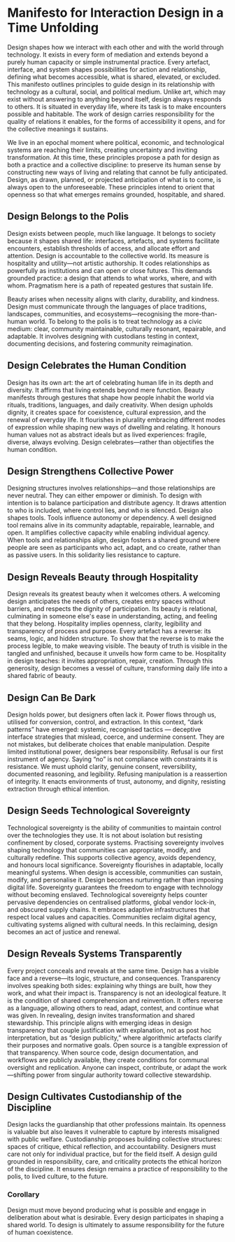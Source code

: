 # Manifesto for Interaction Design in a Time Unfolding

Design shapes how we interact with each other and with the world through technology. It exists in every form of mediation and extends beyond a purely human capacity or simple instrumental practice. Every artefact, interface, and system shapes possibilities for action and relationship, defining what becomes accessible, what is shared, elevated, or excluded. This manifesto outlines principles to guide design in its relationship with technology as a cultural, social, and political medium.
Unlike art, which may exist without answering to anything beyond itself, design always responds to others. It is situated in everyday life, where its task is to make encounters possible and habitable. The work of design carries responsibility for the quality of relations it enables, for the forms of accessibility it opens, and for the collective meanings it sustains.

We live in an epochal moment where political, economic, and technological systems are reaching their limits, creating uncertainty and inviting transformation. At this time, these principles propose a path for design as both a practice and a collective discipline: to preserve its human sense by constructing new ways of living and relating that cannot be fully anticipated. Design, as drawn, planned, or projected anticipation of what is to come, is always open to the unforeseeable. These principles intend to orient that openness so that what emerges remains grounded, hospitable, and shared.

## Design Belongs to the Polis

Design exists between people, much like language. It belongs to society because it shapes shared life: interfaces, artefacts, and systems facilitate encounters, establish thresholds of access, and allocate effort and attention. Design is accountable to the collective world. Its measure is hospitality and utility—not artistic authorship. It codes relationships as powerfully as institutions and can open or close futures. This demands grounded practice: a design that attends to what works, where, and with whom. Pragmatism here is a path of repeated gestures that sustain life. 

Beauty arises when necessity aligns with clarity, durability, and kindness. Design must communicate through the languages of place traditions, landscapes, communities, and ecosystems—recognising the more-than-human world. To belong to the polis is to treat technology as a civic medium: clear, community maintainable, culturally resonant, repairable, and adaptable. It involves designing with custodians testing in context, documenting decisions, and fostering community reimagination.

## Design Celebrates the Human Condition

Design has its own art: the art of celebrating human life in its depth and diversity. It affirms that living extends beyond mere function. Beauty manifests through gestures that shape how people inhabit the world via rituals, traditions, languages, and daily creativity. When design upholds dignity, it creates space for coexistence, cultural expression, and the renewal of everyday life. It flourishes in plurality embracing different modes of expression while shaping new ways of dwelling and relating. It honours human values not as abstract ideals but as lived experiences: fragile, diverse, always evolving. Design celebrates—rather than objectifies the human condition.

## Design Strengthens Collective Power

Designing structures involves relationships—and those relationships are never neutral. They can either empower or diminish. To design with intention is to balance participation and distribute agency. It draws attention to who is included, where control lies, and who is silenced. Design also shapes tools. Tools influence autonomy or dependency. A well designed tool remains alive in its community adaptable, repairable, learnable, and open. It amplifies collective capacity while enabling individual agency. When tools and relationships align, design fosters a shared ground where people are seen as participants who act, adapt, and co create, rather than as passive users. In this solidarity lies resistance to capture.

## Design Reveals Beauty through Hospitality

Design reveals its greatest beauty when it welcomes others. A welcoming design anticipates the needs of others, creates entry spaces without barriers, and respects the dignity of participation. Its beauty is relational, culminating in someone else's ease in understanding, acting, and feeling that they belong. Hospitality implies openness, clarity, legibility and transparency of process and purpose. Every artefact has a reverse: its seams, logic, and hidden structure. To show that the reverse is to make the process legible, to make weaving visible. The beauty of truth is visible in the tangled and unfinished, because it unveils how form came to be. Hospitality in design teaches: it invites appropriation, repair, creation. Through this generosity, design becomes a vessel of culture, transforming daily life into a shared fabric of beauty.

## Design Can Be Dark 

Design holds power, but designers often lack it. Power flows through us, utilised for conversion, control, and extraction. In this context, “dark patterns” have emerged: systemic, recognised tactics — deceptive interface strategies that mislead, coerce, and undermine consent. They are not mistakes, but deliberate choices that enable manipulation.
Despite limited institutional power, designers bear responsibility. Refusal is our first instrument of agency. Saying “no” is not compliance with constraints it is resistance. We must uphold clarity, genuine consent, reversibility, documented reasoning, and legibility. Refusing manipulation is a reassertion of integrity. It enacts environments of trust, autonomy, and dignity, resisting extraction through ethical intention.

## Design Seeds Technological Sovereignty

Technological sovereignty is the ability of communities to maintain control over the technologies they use. It is not about isolation but resisting confinement by closed, corporate systems. Practising sovereignty involves shaping technology that communities can appropriate, modify, and culturally redefine. This supports collective agency, avoids dependency, and honours local significance.
Sovereignty flourishes in adaptable, locally meaningful systems. When design is accessible, communities can sustain, modify, and personalise it. Design becomes nurturing rather than imposing digital life. Sovereignty guarantees the freedom to engage with technology without becoming enslaved.
Technological sovereignty helps counter pervasive dependencies on centralised platforms, global vendor lock-in, and obscured supply chains. It embraces adaptive infrastructures that respect local values and capacities. Communities reclaim digital agency, cultivating systems aligned with cultural needs. In this reclaiming, design becomes an act of justice and renewal. 

## Design Reveals Systems Transparently

Every project conceals and reveals at the same time. Design has a visible face and a reverse—its logic, structure, and consequences. Transparency involves speaking both sides: explaining why things are built, how they work, and what their impact is.
Transparency is not an ideological feature. It is the condition of shared comprehension and reinvention. It offers reverse as a language, allowing others to read, adapt, contest, and continue what was given. In revealing, design invites transformation and shared stewardship.
This principle aligns with emerging ideas in design transparency that couple justification with explanation, not as post hoc interpretation, but as “design publicity,” where algorithmic artefacts clarify their purposes and normative goals. 
Open source is a tangible expression of that transparency. When source code, design documentation, and workflows are publicly available, they create conditions for communal oversight and replication. Anyone can inspect, contribute, or adapt the work—shifting power from singular authority toward collective stewardship.

## Design Cultivates Custodianship of the Discipline

Design lacks the guardianship that other professions maintain. Its openness is valuable but also leaves it vulnerable to capture by interests misaligned with public welfare. Custodianship proposes building collective structures: spaces of critique, ethical reflection, and accountability.
Designers must care not only for individual practice, but for the field itself. A design guild grounded in responsibility, care, and criticality protects the ethical horizon of the discipline. It ensures design remains a practice of responsibility to the polis, to lived culture, to the future.

### Corollary

Design must move beyond producing what is possible and engage in deliberation about what is desirable. Every design participates in shaping a shared world. To design is ultimately to assume responsibility for the future of human coexistence.
